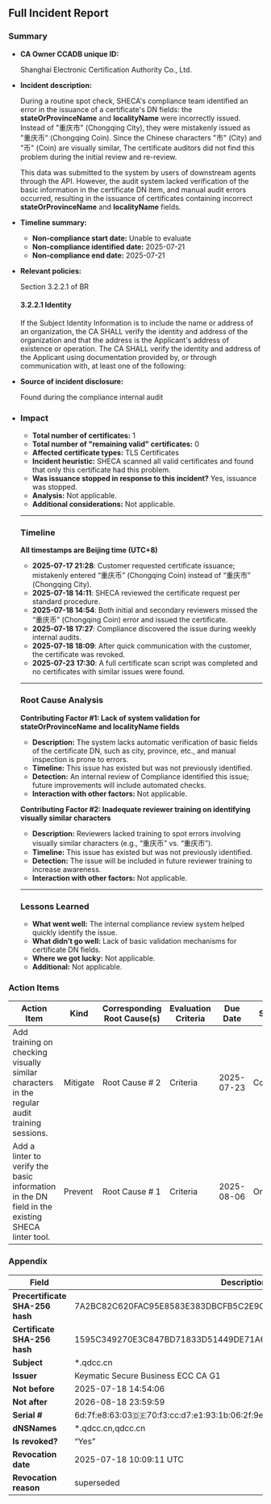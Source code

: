## Full Incident Report

### Summary

- **CA Owner CCADB unique ID:** 

  Shanghai Electronic Certification Authority Co., Ltd.

- **Incident description:** 

  During a routine spot check, SHECA's compliance team identified an error in the issuance of a certificate's DN fields: the **stateOrProvinceName** and **localityName** were incorrectly issued. Instead of "重庆市" (Chongqing City), they were mistakenly issued as "重庆币" (Chongqing Coin). Since the Chinese characters "市" (City) and "币" (Coin) are visually similar, The certificate auditors did not find this problem during the initial review and re-review.

  This data was submitted to the system by users of downstream agents through the API. However, the audit system lacked verification of the basic information in the certificate DN item, and manual audit errors occurred, resulting in the issuance of certificates containing incorrect **stateOrProvinceName** and **localityName** fields.

- **Timeline summary:**

  - **Non-compliance start date:**   Unable to evaluate
  - **Non-compliance identified date:**   2025-07-21
  - **Non-compliance end date:**   2025-07-21

- **Relevant policies:**  

  Section 3.2.2.1 of BR

  #### 3.2.2.1 Identity

  If the Subject Identity Information is to include the name or address of an organization, the CA SHALL verify the identity and address of the organization and that the address is the Applicant's address of existence or operation. The CA SHALL verify the identity and address of the Applicant using documentation provided by, or through communication with, at least one of the following:

- **Source of incident disclosure:** 

  Found during the compliance internal audit

- ### **Impact**

  - **Total number of certificates:** 1
  - **Total number of "remaining valid" certificates:** 0
  - **Affected certificate types:** TLS Certificates
  - **Incident heuristic:** SHECA scanned all valid certificates and found that only this certificate had this problem.
  - **Was issuance stopped in response to this incident?** Yes, issuance was stopped.
  - **Analysis:** Not applicable.
  - **Additional considerations:** Not applicable.

  ------

  ### **Timeline**

  **All timestamps are Beijing time (UTC+8)**

  - **2025-07-17 21:28**: Customer requested certificate issuance; mistakenly entered “重庆币” (Chongqing Coin) instead of “重庆市” (Chongqing City).
  - **2025-07-18 14:11**: SHECA reviewed the certificate request per standard procedure.
  - **2025-07-18 14:54**: Both initial and secondary reviewers missed the “重庆币” (Chongqing Coin) error and issued the certificate.
  - **2025-07-18 17:27**: Compliance discovered the issue during weekly internal audits.
  - **2025-07-18 18:09**: After quick communication with the customer, the certificate was revoked.
  - **2025-07-23 17:30**: A full certificate scan script was completed and no certificates with similar issues were found.

  ------

  ### **Root Cause Analysis**

  **Contributing Factor #1: Lack of system validation for stateOrProvinceName and localityName fields**

  - **Description:** The system lacks automatic verification of basic fields of the certificate DN, such as city, province, etc., and manual inspection is prone to errors.
  - **Timeline:** This issue has existed but was not previously identified.
  - **Detection:** An internal review of Compliance identified this issue; future improvements will include automated checks.
  - **Interaction with other factors:** Not applicable.

  **Contributing Factor #2: Inadequate reviewer training on identifying visually similar characters**

  - **Description:** Reviewers lacked training to spot errors involving visually similar characters (e.g., “重庆币” vs. “重庆市”).
  - **Timeline:** This issue has existed but was not previously identified.
  - **Detection:** The issue will be included in future reviewer training to increase awareness.
  - **Interaction with other factors:** Not applicable.

  ------

  ### **Lessons Learned**

  - **What went well:** The internal compliance review system helped quickly identify the issue.
  - **What didn’t go well:** Lack of basic validation mechanisms for certificate DN fields.
  - **Where we got lucky:** Not applicable.
  - **Additional:** Not applicable.

### Action Items

| Action Item                                                  | Kind     | Corresponding Root Cause(s) | Evaluation Criteria | Due Date   | Status   |
| ------------------------------------------------------------ | -------- | --------------------------- | ------------------- | ---------- | -------- |
| Add training on checking visually similar characters in the regular audit training sessions. | Mitigate | Root Cause # 2              | Criteria            | 2025-07-23 | Complete |
| Add a linter to verify the basic information in the DN field in the existing SHECA linter tool. | Prevent  | Root Cause # 1              | Criteria            | 2025-08-06 | Ongoing  |

### Appendix

| Field                           | Description                                                  |
| ------------------------------- | ------------------------------------------------------------ |
| **Precertificate SHA-256 hash** | 7A2BC82C620FAC95E8583E383DBCFB5C2E9CEA767286FFF6F0B9D96A823EB53E |
| **Certificate SHA-256 hash**    | 1595C349270E3C847BD71833D51449DE71A635B9C8F68D7125FDA458BAD10FA6 |
| **Subject**                     | *.qdcc.cn                                                    |
| **Issuer**                      | Keymatic Secure Business ECC CA G1                           |
| **Not before**                  | 2025-07-18 14:54:06                                          |
| **Not after**                   | 2026-08-18 23:59:59                                          |
| **Serial #**                    | 6d:7f:e8:63:03:de:70:f3:cc:d7:e1:93:1b:06:2f:9e              |
| **dNSNames**                    | *.qdcc.cn,qdcc.cn                                            |
| **Is revoked?**                 | “Yes”                                                        |
| **Revocation date**             | 2025-07-18 10:09:11 UTC                                      |
| **Revocation reason**           | superseded                                                   |
